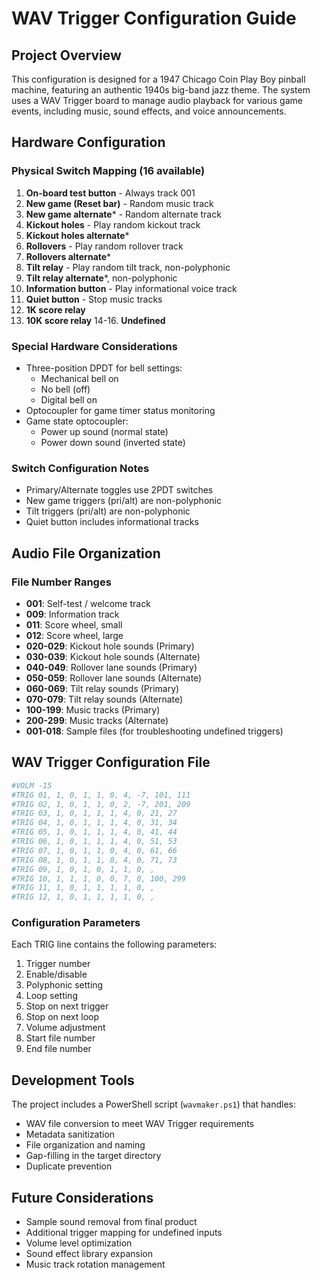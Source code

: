 # WAV Trigger Configuration Guide

## Project Overview
This configuration is designed for a 1947 Chicago Coin Play Boy pinball machine, featuring an authentic 1940s big-band jazz theme. The system uses a WAV Trigger board to manage audio playback for various game events, including music, sound effects, and voice announcements.

## Hardware Configuration

### Physical Switch Mapping (16 available)
1. **On-board test button** - Always track 001
2. **New game (Reset bar)** - Random music track
3. **New game alternate*** - Random alternate track
4. **Kickout holes** - Play random kickout track
5. **Kickout holes alternate***
6. **Rollovers** - Play random rollover track
7. **Rollovers alternate***
8. **Tilt relay** - Play random tilt track, non-polyphonic
9. **Tilt relay alternate***, non-polyphonic
10. **Information button** - Play informational voice track
11. **Quiet button** - Stop music tracks
12. **1K score relay**
13. **10K score relay**
14-16. **Undefined**

### Special Hardware Considerations
- Three-position DPDT for bell settings:
  - Mechanical bell on
  - No bell (off)
  - Digital bell on
- Optocoupler for game timer status monitoring
- Game state optocoupler:
  - Power up sound (normal state)
  - Power down sound (inverted state)

### Switch Configuration Notes
- Primary/Alternate toggles use 2PDT switches
- New game triggers (pri/alt) are non-polyphonic
- Tilt triggers (pri/alt) are non-polyphonic
- Quiet button includes informational tracks

## Audio File Organization

### File Number Ranges
- **001**: Self-test / welcome track
- **009**: Information track
- **011**: Score wheel, small
- **012**: Score wheel, large
- **020-029**: Kickout hole sounds (Primary)
- **030-039**: Kickout hole sounds (Alternate)
- **040-049**: Rollover lane sounds (Primary)
- **050-059**: Rollover lane sounds (Alternate)
- **060-069**: Tilt relay sounds (Primary)
- **070-079**: Tilt relay sounds (Alternate)
- **100-199**: Music tracks (Primary)
- **200-299**: Music tracks (Alternate)
- **001-018**: Sample files (for troubleshooting undefined triggers)

## WAV Trigger Configuration File
```ini
#VOLM -15
#TRIG 01, 1, 0, 1, 1, 0, 4, -7, 101, 111
#TRIG 02, 1, 0, 1, 1, 0, 2, -7, 201, 209
#TRIG 03, 1, 0, 1, 1, 1, 4, 0, 21, 27
#TRIG 04, 1, 0, 1, 1, 1, 4, 0, 31, 34
#TRIG 05, 1, 0, 1, 1, 1, 4, 0, 41, 44
#TRIG 06, 1, 0, 1, 1, 1, 4, 0, 51, 53
#TRIG 07, 1, 0, 1, 1, 0, 4, 0, 61, 66
#TRIG 08, 1, 0, 1, 1, 0, 4, 0, 71, 73
#TRIG 09, 1, 0, 1, 0, 1, 1, 0, ,
#TRIG 10, 1, 1, 1, 0, 0, 7, 0, 100, 299
#TRIG 11, 1, 0, 1, 1, 1, 1, 0, ,
#TRIG 12, 1, 0, 1, 1, 1, 1, 0, ,
```

### Configuration Parameters
Each TRIG line contains the following parameters:
1. Trigger number
2. Enable/disable
3. Polyphonic setting
4. Loop setting
5. Stop on next trigger
6. Stop on next loop
7. Volume adjustment
8. Start file number
9. End file number

## Development Tools
The project includes a PowerShell script (`wavmaker.ps1`) that handles:
- WAV file conversion to meet WAV Trigger requirements
- Metadata sanitization
- File organization and naming
- Gap-filling in the target directory
- Duplicate prevention

## Future Considerations
- Sample sound removal from final product
- Additional trigger mapping for undefined inputs
- Volume level optimization
- Sound effect library expansion
- Music track rotation management 